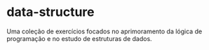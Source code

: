 # data-structure
Uma coleção de exercícios focados no aprimoramento da lógica de programação e no estudo de estruturas de dados.

